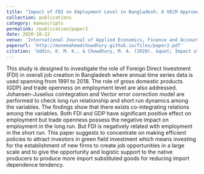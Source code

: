 ```yaml
---
title: "Impact of FDI on Employment Level in Bangladesh: A VECM Approach"
collection: publications
category: manuscripts
permalink: /publication/paper2
date: 2020-10-22
venue: 'International Journal of Applied Economics, Finance and Accounting'
paperurl: 'http://munemahmadchowdhury.github.io/files/paper2.pdf'
citation: 'Uddin, K. M. K., & Chowdhury, M. A. (2020). &quot; Impact of FDI on Employment Level in Bangladesh: A VECM Approach.&quot; <i>International Journal of Applied Economics, Finance and Accounting</i>. 8(1), 30-37.'
---
```


This study is designed to investigate the role of Foreign Direct Investment (FDI) in overall job creation in Bangladesh where annual time series data is used spanning from 1991 to 2018. The role of gross domestic products (GDP) and trade openness on employment level are also addressed. Johansen-Juselius cointegration and Vector error correction model are performed to check long run relationship and short run dynamics among the variables. The findings show that there exists co-integrating relations among the variables. Both FDI and GDP have significant positive effect on employment but trade openness possess the negative impact on employment in the long run. But FDI is negatively related with employment in the short run. This paper suggests to concentrate on making efficient policies to attract investors in green field investment which means investing for the establishment of new firms to create job opportunities in a large scale and to give the opportunity and logistic support to the native producers to produce more import substituted goods for reducing import dependence tendency. 
